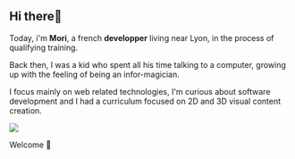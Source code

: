 ## Hi there🦕

Today, i'm **Mori**, a french **developper** living near Lyon, in the process of qualifying training.

Back then, I was a kid who spent all his time talking to a computer, growing up with the feeling of being an infor-magician.

I focus mainly on web related technologies, I'm curious about software development and I had a curriculum focused on 2D and 3D visual content creation.

<img align="center" src="https://i.chzbgr.com/full/4707576320/h1B5E9990/ok-bye">

Welcome 🖖
